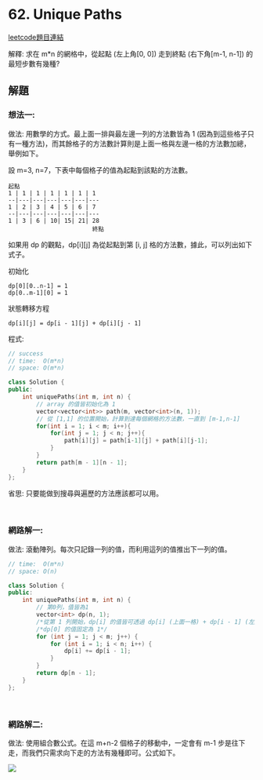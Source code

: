 # 62. Unique Paths

[leetcode題目連結](https://leetcode.com/problems/unique-paths/submissions/)

解釋: 求在 m*n 的網格中，從起點 (左上角[0, 0]) 走到終點 (右下角[m-1, n-1]) 的最短步數有幾種?

## 解題

### 想法一:

做法: 用數學的方式。最上面一排與最左邊一列的方法數皆為 1 (因為到這些格子只有一種方法)，而其餘格子的方法數計算則是上面一格與左邊一格的方法數加總，舉例如下。 

設 m=3, n=7，下表中每個格子的值為起點到該點的方法數。

```
起點
1 | 1 | 1 | 1 | 1 | 1 | 1  
--|---|---|---|---|---|---
1 | 2 | 3 | 4 | 5 | 6 | 7  
--|---|---|---|---|---|---
1 | 3 | 6 | 10| 15| 21| 28
                        終點
```

如果用 dp 的觀點，dp[i][j] 為從起點到第 [i, j] 格的方法數，據此，可以列出如下式子。

初始化
```
dp[0][0..n-1] = 1
dp[0..m-1][0] = 1
```

狀態轉移方程
```
dp[i][j] = dp[i - 1][j] + dp[i][j - 1]
```

程式:

```c++
// success
// time:  O(m*n)
// space: O(m*n)

class Solution {
public:
    int uniquePaths(int m, int n) {
        // array 的值皆初始化為 1
        vector<vector<int>> path(m, vector<int>(n, 1));
        // 從 [1,1] 的位置開始，計算到達每個網格的方法數，一直到 [m-1,n-1]
        for(int i = 1; i < m; i++){
            for(int j = 1; j < n; j++){
                path[i][j] = path[i-1][j] + path[i][j-1];
            }
        }
        return path[m - 1][n - 1];
    }
};
```

省思: 只要能做到搜尋與遍歷的方法應該都可以用。

<br/>

### 網路解一:

做法: 滾動陣列。每次只記錄一列的值，而利用這列的值推出下一列的值。

```c++
// time:  O(m*n)
// space: O(n)

class Solution {
public:
    int uniquePaths(int m, int n) {
        // 第0列，值皆為1
        vector<int> dp(n, 1);
        /*從第 1 列開始，dp[i] 的值皆可透過 dp[i] (上面一格) + dp[i - 1] (左邊一格) 得到*/
        /*dp[0] 的值固定為 1*/
        for (int j = 1; j < m; j++) {
            for (int i = 1; i < n; i++) {
                dp[i] += dp[i - 1];
            }
        }
        return dp[n - 1];
    }
};
```

<br/>

### 網路解二:

做法: 使用組合數公式。在這 m+n-2 個格子的移動中，一定會有 m-1 步是往下走，而我們只需求向下走的方法有幾種即可。公式如下。

![](https://latex.codecogs.com/svg.image?C_{n-1}^{m+n-2})

<!--<img src="https://latex.codecogs.com/svg.image?\binom{n}{m}" title="https://latex.codecogs.com/svg.image?\binom{n}{m}" />-->
